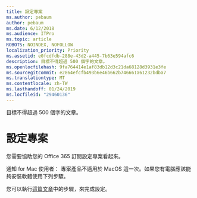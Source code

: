 ```yaml
---
title: 設定專案
ms.author: pebaum
author: pebaum
ms.date: 6/12/2018
ms.audience: ITPro
ms.topic: article
ROBOTS: NOINDEX, NOFOLLOW
localization_priority: Priority
ms.assetid: e0fcdfdb-288e-43d2-a445-7b63e594afc6
description: 目標不得超過 500 個字的文章。
ms.openlocfilehash: 9fa764414e1af83db12d3c21da68128d3931e3fe
ms.sourcegitcommit: e2864efcfb493b6e46b662b746661a61232bdba7
ms.translationtype: MT
ms.contentlocale: zh-TW
ms.lasthandoff: 01/24/2019
ms.locfileid: "29460136"
---
```

目標不得超過 500 個字的文章。
  
# <a name="setting-up-project"></a>設定專案

您需要協助您的 Office 365 訂閱設定專案看起來。
  
通知 for Mac 使用者： 專案產品不適用於 MacOS 這一次。如果您有電腦應該能夠安裝軟體使用下列步驟。
  
您可以執行[這篇文章](https://support.office.com/article/https://support.office.com/article/7059249b-d9fe-4d61-ab96-5c5bf435f281.aspx)中的步驟，來完成設定。
  

